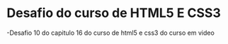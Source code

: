 # Desafio do curso de HTML5 E CSS3 
 -Desafio 10 do capitulo 16 do curso de html5 e css3 do curso em video
